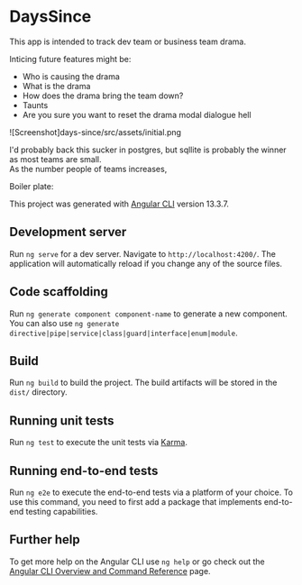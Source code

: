 # DaysSince

This app is intended to track dev team or business team drama.

Inticing future features might be:
 - Who is causing the drama
 - What is the drama
 - How does the drama bring the team down?
 - Taunts
 - Are you sure you want to reset the drama modal dialogue hell

![Screenshot]days-since/src/assets/initial.png

I'd probably back this sucker in postgres, but sqllite is probably the winner as most teams are small.  
As the number people of teams increases, 


Boiler plate: 

This project was generated with [Angular CLI](https://github.com/angular/angular-cli) version 13.3.7.

## Development server

Run `ng serve` for a dev server. Navigate to `http://localhost:4200/`. The application will automatically reload if you change any of the source files.

## Code scaffolding

Run `ng generate component component-name` to generate a new component. You can also use `ng generate directive|pipe|service|class|guard|interface|enum|module`.

## Build

Run `ng build` to build the project. The build artifacts will be stored in the `dist/` directory.

## Running unit tests

Run `ng test` to execute the unit tests via [Karma](https://karma-runner.github.io).

## Running end-to-end tests

Run `ng e2e` to execute the end-to-end tests via a platform of your choice. To use this command, you need to first add a package that implements end-to-end testing capabilities.

## Further help

To get more help on the Angular CLI use `ng help` or go check out the [Angular CLI Overview and Command Reference](https://angular.io/cli) page.

